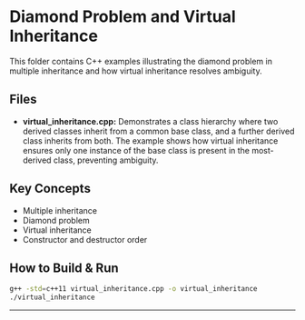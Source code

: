 # Diamond Problem and Virtual Inheritance

This folder contains C++ examples illustrating the diamond problem in multiple inheritance and how virtual inheritance resolves ambiguity.

## Files
- **virtual_inheritance.cpp:** Demonstrates a class hierarchy where two derived classes inherit from a common base class, and a further derived class inherits from both. The example shows how virtual inheritance ensures only one instance of the base class is present in the most-derived class, preventing ambiguity.

## Key Concepts
- Multiple inheritance
- Diamond problem
- Virtual inheritance
- Constructor and destructor order

## How to Build & Run
```sh
g++ -std=c++11 virtual_inheritance.cpp -o virtual_inheritance
./virtual_inheritance
```

---
